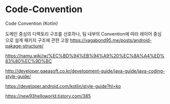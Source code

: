 # Code-Convention
Code Convention (Kotlin)

도메인 중심의 디렉토리 구조를 선호하나, 팀 내부의 Convention에 따라 레이어 중심으로 설계
패키지 구조에 관한 고찰 https://vagabond95.me/posts/android-pakage-structure/

https://namu.wiki/w/%EC%BD%94%EB%94%A9%20%EC%8A%A4%ED%83%80%EC%9D%BC

http://developer.gaeasoft.co.kr/development-guide/java-guide/java-coding-style-guide/

https://developer.android.com/kotlin/style-guide?hl=ko

https://new93helloworld.tistory.com/385
